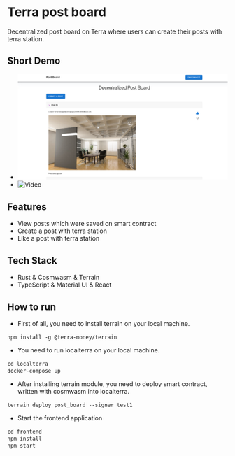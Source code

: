 # Terra post board

Decentralized post board on Terra where users can create their posts with terra station.

## Short Demo

- ![Image](https://github.com/mastercodercat/terra-post-board/blob/master/resources/board.PNG)
- ![Video](https://www.loom.com/share/abac2144b6d14e49ad7aa99b8cc57ad2)

## Features

- View posts which were saved on smart contract
- Create a post with terra station
- Like a post with terra station

## Tech Stack

- Rust & Cosmwasm & Terrain
- TypeScript & Material UI & React

## How to run

- First of all, you need to install terrain on your local machine.

```shell
npm install -g @terra-money/terrain
```

- You need to run localterra on your local machine.

```shell
cd localterra
docker-compose up
```

- After installing terrain module, you need to deploy smart contract, written with cosmwasm into localterra.

```shell
terrain deploy post_board --signer test1
```

- Start the frontend application

```shell
cd frontend
npm install
npm start
```
